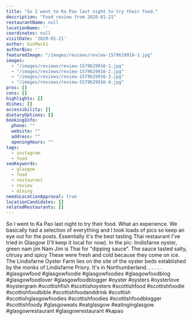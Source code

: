 ```yaml
---
title: "So I went to Ka Pao last night to try their food."
description: "Food review from 2020-01-21"
restaurantName: null
locationName: ''
coordinates: null
visitDate: '2020-01-21'
author: GusMack1
authorBio: ''
featuredImage: "/images/reviews/review-1579629916-1.jpg"
images:
  - "/images/reviews/review-1579629916-1.jpg"
  - "/images/reviews/review-1579629916-2.jpg"
  - "/images/reviews/review-1579629916-3.jpg"
  - "/images/reviews/review-1579629916-4.jpg"
pros: []
cons: []
highlights: []
dishes: []
accessibility: []
dietaryOptions: []
bookingInfo:
  phone: ""
  website: ""
  address: ""
  openingHours: ""
tags:
  - instagram
  - food
seoKeywords:
  - glasgow
  - food
  - restaurant
  - review
  - dining
needsLocationApproval: true
locationCandidates: []
relatedRestaurants: []
---
```


So I went to Ka Pao last night to try their food. What an experience. We basically had a selection of everything and I took loads of pics so keep an eye out for the posts. Essentially it's the best tasting Thai restaurant I've tried in Glasgow (I'll keep it local for now). In the pic:
lindisfarne oyster, green nam jim
Nam Jim is Thai for "dipping sauce".
The sauce tasted salty, citrusy and spicy
These were fresh and cold because they come on ice. 
The Lindisfarne Oyster Farm lies on the site of the oyster beds established by the monks of Lindisfarne Priory. It's in Northumberland.
.
.
.
.
.
#glasgowfood #glasgowfoodie #glasgowfoodies #glasgowfoodblog #glasgowfoodlover #glasgowfoodblogger #oyster #oysters #oysterlove #oystergram #scottishfish #scottishoysters #scottishfood #scottishfoodie #scottishfoodbible #scottishfoodanddrink #scottish #scottishglasgowfoodies #scottishfoodies #scottishfoodblogger #scottishfoody #glasgoweats #eatglasgow #eatinginglasgow #glasgowrestaurant #glasgowrestaurant #kapao